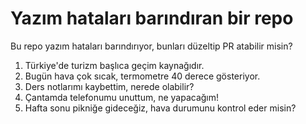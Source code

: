 # Yazım hataları barındıran bir repo
Bu repo yazım hataları barındırıyor, bunları düzeltip PR atabilir misin?

1. Türkiye'de turizm başlıca geçim kaynağıdır.
2. Bugün hava çok sıcak, termometre 40 derece gösteriyor.
3. Ders notlarımı kaybettim, nerede olabilir?
4. Çantamda telefonumu unuttum, ne yapacağım!
5. Hafta sonu pikniğe gideceğiz, hava durumunu kontrol eder misin?


